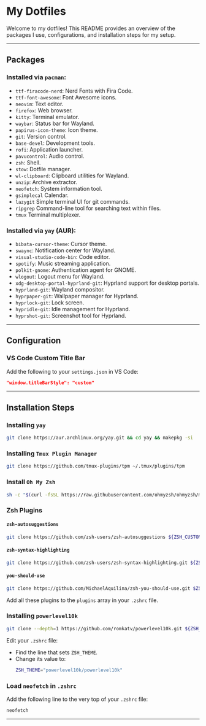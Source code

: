 # My Dotfiles

Welcome to my dotfiles! This README provides an overview of the packages I use, configurations, and installation steps for my setup.

---

## Packages

### Installed via `pacman`:
- `ttf-firacode-nerd`: Nerd Fonts with Fira Code.
- `ttf-font-awesome`: Font Awesome icons.
- `neovim`: Text editor.
- `firefox`: Web browser.
- `kitty`: Terminal emulator.
- `waybar`: Status bar for Wayland.
- `papirus-icon-theme`: Icon theme.
- `git`: Version control.
- `base-devel`: Development tools.
- `rofi`: Application launcher.
- `pavucontrol`: Audio control.
- `zsh`: Shell.
- `stow`: Dotfile manager.
- `wl-clipboard`: Clipboard utilities for Wayland.
- `unzip`: Archive extractor.
- `neofetch`: System information tool.
- `gsimplecal` Calendar.
- `lazygit` Simple terminal UI for git commands.
- `ripgrep` Command-line tool for searching text within files.
- `tmux` Terminal multiplexer.

### Installed via `yay` (AUR):
- `bibata-cursor-theme`: Cursor theme.
- `swaync`: Notification center for Wayland.
- `visual-studio-code-bin`: Code editor.
- `spotify`: Music streaming application.
- `polkit-gnome`: Authentication agent for GNOME.
- `wlogout`: Logout menu for Wayland.
- `xdg-desktop-portal-hyprland-git`: Hyprland support for desktop portals.
- `hyprland-git`: Wayland compositor.
- `hyprpaper-git`: Wallpaper manager for Hyprland.
- `hyprlock-git`: Lock screen.
- `hypridle-git`: Idle management for Hyprland.
- `hyprshot-git`: Screenshot tool for Hyprland.

---

## Configuration

### VS Code Custom Title Bar
Add the following to your `settings.json` in VS Code:
```json
"window.titleBarStyle": "custom"
```

---

## Installation Steps

### Installing `yay`
```bash
git clone https://aur.archlinux.org/yay.git && cd yay && makepkg -si
```

### Installing `Tmux Plugin Manager`
```bash
git clone https://github.com/tmux-plugins/tpm ~/.tmux/plugins/tpm
```

### Install `Oh My Zsh`
```bash
sh -c "$(curl -fsSL https://raw.githubusercontent.com/ohmyzsh/ohmyzsh/master/tools/install.sh)"
```

### Zsh Plugins

#### `zsh-autosuggestions`
```bash
git clone https://github.com/zsh-users/zsh-autosuggestions ${ZSH_CUSTOM:-~/.oh-my-zsh/custom}/plugins/zsh-autosuggestions
```

#### `zsh-syntax-highlighting`
```bash
git clone https://github.com/zsh-users/zsh-syntax-highlighting.git ${ZSH_CUSTOM:-~/.oh-my-zsh/custom}/plugins/zsh-syntax-highlighting
```

#### `you-should-use`
```bash
git clone https://github.com/MichaelAquilina/zsh-you-should-use.git $ZSH_CUSTOM/plugins/you-should-use
```

Add all these plugins to the `plugins` array in your `.zshrc` file.

### Installing `powerlevel10k`
```bash
git clone --depth=1 https://github.com/romkatv/powerlevel10k.git ${ZSH_CUSTOM:-$HOME/.oh-my-zsh/custom}/themes/powerlevel10k
```

Edit your `.zshrc` file:
- Find the line that sets `ZSH_THEME`.
- Change its value to:
  ```bash
  ZSH_THEME="powerlevel10k/powerlevel10k"
  ```

### Load `neofetch` in `.zshrc`
Add the following line to the very top of your `.zshrc` file:
```bash
neofetch
```

---
